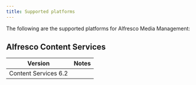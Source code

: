```yaml
---
title: Supported platforms
---
```


The following are the supported platforms for Alfresco Media Management:

## Alfresco Content Services

| Version | Notes |
| ------- | ----- |
| Content Services 6.2 | |
